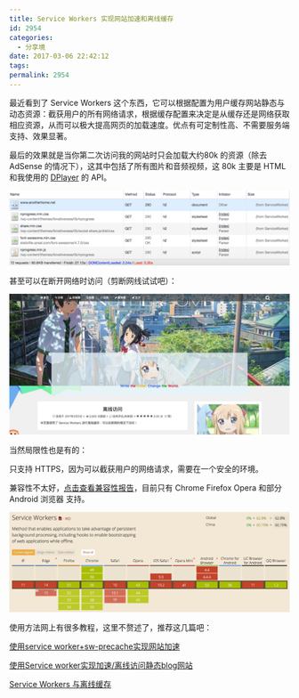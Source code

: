 ```yaml
---
title: Service Workers 实现网站加速和离线缓存
id: 2954
categories:
  - 分享境
date: 2017-03-06 22:42:12
tags:
permalink: 2954
---
```


最近看到了 Service Workers 这个东西，它可以根据配置为用户缓存网站静态与动态资源：截获用户的所有网络请求，根据缓存配置来决定是从缓存还是网络获取相应资源，从而可以极大提高网页的加载速度。优点有可定制性高、不需要服务端支持、效果显著。

最后的效果就是当你第二次访问我的网站时只会加载大约80k 的资源（除去 AdSense 的情况下），这其中包括了所有图片和音频视频，这 80k 主要是 HTML 和我使用的 [DPlayer]() 的 API。

<!--more-->

![](/images/service-workers-fold/sw4.jpg)

甚至可以在断开网络时访问（剪断网线试试吧）：

![](/images/service-workers-fold/sw2.jpg) 

当然局限性也是有的：

只支持 HTTPS，因为可以截获用户的网络请求，需要在一个安全的环境。

兼容性不太好，[点击查看兼容性报告](http://caniuse.com/#search=service%20worker)，目前只有 Chrome Firefox Opera 和部分 Android 浏览器 支持。

![](/images/service-workers-fold/sw3.jpg)

使用方法网上有很多教程，这里不赘述了，推荐这几篇吧：

[使用service worker+sw-precache实现网站加速](https://metaquant.org/service%20worker-web%20performance-cache.html)

[使用Service worker实现加速/离线访问静态blog网站](https://yangbo.tech/2017/01/15/2017-01-15-speedy-and-offline-site-by-service-worker/)

[Service Workers 与离线缓存](https://segmentfault.com/a/1190000008491458)